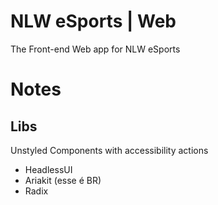 # NLW eSports | Web
The Front-end Web app for NLW eSports

# Notes

## Libs

Unstyled Components with accessibility actions
- HeadlessUI
- Ariakit (esse é BR)
- Radix